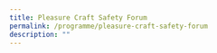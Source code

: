```yaml
---
title: Pleasure Craft Safety Forum
permalink: /programme/pleasure-craft-safety-forum
description: ""
---
```

